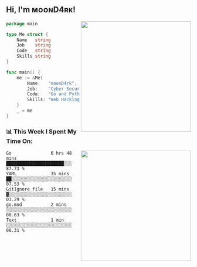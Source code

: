 <h2> Hi, I'm ᴍᴏᴏɴD4ʀᴋ!</h2>
<img align='right' src="https://github-readme-stats.vercel.app/api?username=moond4rk&show_icons=true&theme=radical" width="300">


```go
package main

type Me struct {
	Name   string
	Job    string
	Code   string
	Skills string
}

func main() {
	me := &Me{
		Name:   "moonD4rk",
		Job:    "Cyber Security Engineer",
		Code:   "Go and Python and Others",
		Skills: "Web Hacking ^o^",
	}
	_ = me
}
```



<h3>📊 This Week I Spent My Time On:</h3>
<img align='right' src="https://spotify-github-profile.vercel.app/api/view?uid=dayjackson56081&cover_image=true&theme=novatorem" width="300">

<!--START_SECTION:waka-->
```text
Go               6 hrs 48 mins   ██████████████████████░░░   87.73 % 
YAML             35 mins         ██░░░░░░░░░░░░░░░░░░░░░░░   07.53 % 
GitIgnore file   15 mins         ▓░░░░░░░░░░░░░░░░░░░░░░░░   03.29 % 
go.mod           2 mins          ░░░░░░░░░░░░░░░░░░░░░░░░░   00.63 % 
Text             1 min           ░░░░░░░░░░░░░░░░░░░░░░░░░   00.31 % 
```
<!--END_SECTION:waka-->

